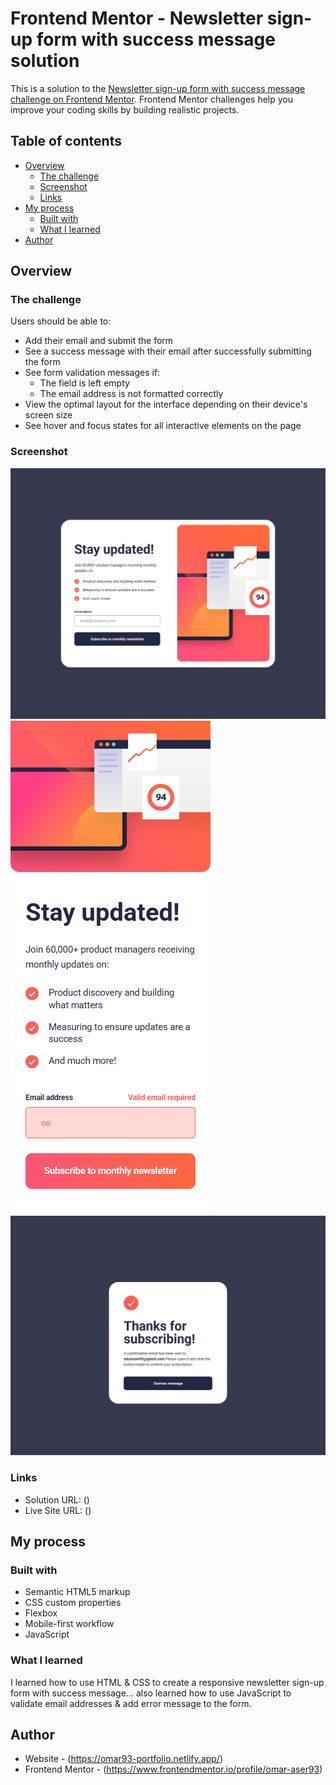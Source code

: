 # Frontend Mentor - Newsletter sign-up form with success message solution

This is a solution to the [Newsletter sign-up form with success message challenge on Frontend Mentor](https://www.frontendmentor.io/challenges/newsletter-signup-form-with-success-message-3FC1AZbNrv). Frontend Mentor challenges help you improve your coding skills by building realistic projects. 

## Table of contents

- [Overview](#overview)
  - [The challenge](#the-challenge)
  - [Screenshot](#screenshot)
  - [Links](#links)
- [My process](#my-process)
  - [Built with](#built-with)
  - [What I learned](#what-i-learned)
- [Author](#author)


## Overview

### The challenge

Users should be able to:

- Add their email and submit the form
- See a success message with their email after successfully submitting the form
- See form validation messages if:
  - The field is left empty
  - The email address is not formatted correctly
- View the optimal layout for the interface depending on their device's screen size
- See hover and focus states for all interactive elements on the page

### Screenshot

![](./images/screenshot.png)
![](./images/screenshot-mobile.png)
![](./images/screenshot-success.png)


### Links

- Solution URL: ()
- Live Site URL: ()

## My process

### Built with

- Semantic HTML5 markup
- CSS custom properties
- Flexbox
- Mobile-first workflow
- JavaScript


### What I learned

I learned how to use HTML & CSS to create a responsive newsletter sign-up form with success message... also learned how to use JavaScript to validate email addresses & add error message to the form.


## Author

- Website - (https://omar93-portfolio.netlify.app/)
- Frontend Mentor - (https://www.frontendmentor.io/profile/omar-aser93)

